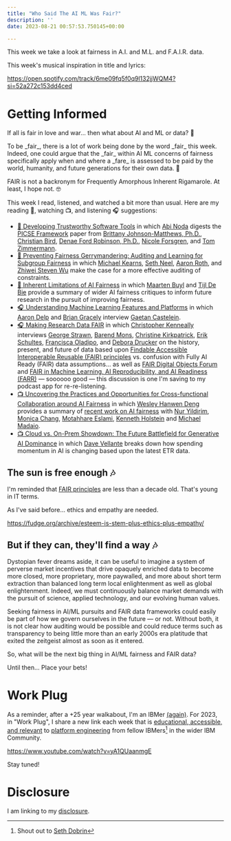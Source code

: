 ```yaml
---
title: "Who Said The AI ML Was Fair?"
description: ''
date: 2023-08-21 00:57:53.750145+00:00

---
```


This week we take a look at fairness in A.I. and M.L. and F.A.I.R. data.

This week's musical inspiration in title and lyrics:

https://open.spotify.com/track/6me09fq5f0q9l132jjWQM4?si=52a272c153dd4ced

# Getting Informed

If all is fair in love and war... then what about AI and ML or data? 🤔

To be \_fair\_, there is a lot of work being done by the word \_fair\_ this week. Indeed, one could argue that the \_fair\_ within AI ML concerns of fairness specifically apply when and where a \_fare\_ is assessed to be paid by the world, humanity, and future generations for their own data. 🧐

FAIR is not a backronym for Frequently Amorphous Inherent Rigamarole. At least, I hope not. 🤓

This week I read, listened, and watched a bit more than usual. Here are my reading 📖, watching 📺, and listening 🎧 suggestions:

- [📖 Developing Trustworthy Software Tools](https://newsletter.abinoda.com/p/trustworthy-developer-tools) in which [Abi Noda](https://www.linkedin.com/in/abinoda/) digests the [PICSE Framework](https://www.microsoft.com/en-us/research/publication/the-picse-framework-for-trust-in-software-tools/) paper from [Brittany Johnson-Matthews, Ph.D.](https://www.linkedin.com/in/brittany-i-johnson-phd/), [Christian Bird](https://www.linkedin.com/in/christian-bird-1896494/), [Denae Ford Robinson, Ph.D.](https://www.linkedin.com/in/denaefordrobinson/), [Nicole Forsgren](https://www.linkedin.com/in/nicolefv/), and [Tom Zimmermann](https://www.linkedin.com/in/tomzimmermann/).
- [📖 Preventing Fairness Gerrymandering: Auditing and Learning for Subgroup Fairness](https://proceedings.mlr.press/v80/kearns18a.html) in which [Michael Kearns](https://www.linkedin.com/in/michael-kearns-0951337/), [Seth Neel](https://www.linkedin.com/in/sethneelwelligence/), [Aaron Roth](https://www.linkedin.com/in/aaron-roth-b7a6552b/), and [Zhiwei Steven Wu](https://www.linkedin.com/in/zstevenwu/) make the case for a more effective auditing of constraints.
- [📖 Inherent Limitations of AI Fairness](https://arxiv.org/abs/2212.06495) in which [Maarten Buyl](https://www.linkedin.com/in/maarten-buyl-44a54715a/) and [Tijl De Bie](https://www.linkedin.com/in/tijldebie/) provide a summary of wider AI fairness critiques to inform future research in the pursuit of improving fairness.
- [🎧 Understanding Machine Learning Features and Platforms](https://www.thecloudcast.net/2023/08/understanding-machine-learning-features.html) in which [Aaron Delp](https://www.linkedin.com/in/aarondelp/) and [Brian Gracely](https://www.linkedin.com/in/briangracely/) interview [Gaetan Castelein](https://www.linkedin.com/in/gaetan-castelein/).
- [🎧 Making Research Data FAIR](https://velocityofcontentpodcast.com/transcripts/making-research-data-fair/) in which [Christopher Kenneally](https://www.linkedin.com/in/christopher-kenneally-boston/) interviews [George Strawn](https://www.linkedin.com/in/george-strawn-8a1171/), [Barend Mons](https://www.linkedin.com/in/barend-mons-phd-a494142/), [Christine Kirkpatrick](https://www.linkedin.com/in/kirkpatrickchristine/), [Erik Schultes](https://www.linkedin.com/in/erik-schultes-39aa8ab/), [Francisca Oladipo](https://www.linkedin.com/in/francisca-o-oladipo-0b6b0715/), and [Debora Drucker](https://www.linkedin.com/in/debora-drucker/) on the history, present, and future of data based upon [Findable Accessible Interoperable Reusable (FAIR) principles](https://www.go-fair.org/fair-principles/) vs. confusion with Fully AI Ready (FAIR) data assumptions... as well as [FAIR Digital Objects Forum](https://fairdo.org) and [FAIR in Machine Learning, AI Reproducibility, and AI Readiness (FARR)](https://www.farr-rcn.org) — soooooo good — this discussion is one I'm saving to my podcast app for re-re-listening.
- [📺 Uncovering the Practices and Opportunities for Cross-functional Collaboration around AI Fairness](https://www.youtube.com/watch?v=0IX8c7OfiiE) in which [Wesley Hanwen Deng](https://www.linkedin.com/in/wesley-deng-891961231/) provides a summary of [recent work on AI fairness](https://dl.acm.org/doi/abs/10.1145/3593013.3594037) with [Nur Yildirim](https://www.linkedin.com/in/yildirimnur/), [Monica Chang](https://www.linkedin.com/in/monicachang1/), [Motahhare Eslami](https://www.linkedin.com/in/motahhareeslami/), [Kenneth Holstein](https://www.linkedin.com/in/ken-holstein-b5668216a/) and [Michael Madaio](https://www.linkedin.com/in/mmadaio/).
- [📺 Cloud vs. On-Prem Showdown: The Future Battlefield for Generative AI Dominance](https://www.youtube.com/watch?v=U0ZSv9Y7RSU) in which [Dave Vellante](https://www.linkedin.com/in/dvellante/) breaks down how spending momentum in AI is changing based upon the latest ETR data.

## The sun is free enough 🎶

I'm reminded that [FAIR principles](https://www.go-fair.org/fair-principles/) are less than a decade old. That's young in IT terms.

As I've said before... ethics and empathy are needed.

https://fudge.org/archive/esteem-is-stem-plus-ethics-plus-empathy/

## But if they can, they'll find a way 🎶

Dystopian fever dreams aside, it can be useful to imagine a system of perverse market incentives that drive opaquely enriched data to become more closed, more proprietary, more paywalled, and more about short term extraction than balanced long term local enlightenment as well as global enlightenment. Indeed, we must continuously balance market demands with the pursuit of science, applied technology, and our evolving human values.

Seeking fairness in AI/ML pursuits and FAIR data frameworks could easily be part of how we govern ourselves in the future — or not. Without both, it is not clear how auditing would be possible and could reduce terms such as transparency to being little more than an early 2000s era platitude that exited the zeitgeist almost as soon as it entered.

So, what will be the next big thing in AI/ML fairness and FAIR data?

Until then… Place your bets!

# Work Plug

As a reminder, after a +25 year walkabout, I'm an IBMer [(again)](https://jaycuthrell.com/about/). For 2023, in "Work Plug", I share a new link each week that is [educational, accessible, and relevant](https://www.youtube.com/watch?v=yA1QUaanmgE) to [platform engineering](https://www.ibm.com/consulting/platform-engineering-services) from fellow IBMers[^IBMer] in the wider IBM Community.

https://www.youtube.com/watch?v=yA1QUaanmgE

Stay tuned!

# Disclosure

I am linking to my [disclosure](https://jaycuthrell.com/disclosure/).

[^IBMer]: Shout out to [Seth Dobrin](https://www.linkedin.com/in/sdobrin/)